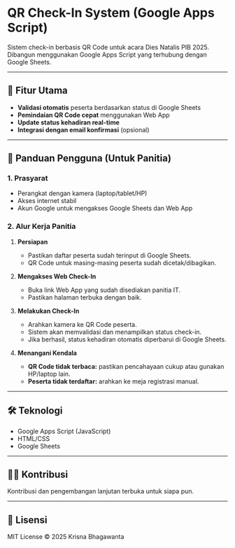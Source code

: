 # QR Check-In System (Google Apps Script)

Sistem check-in berbasis QR Code untuk acara Dies Natalis PIB 2025.  
Dibangun menggunakan Google Apps Script yang terhubung dengan Google Sheets.

---

## 🚀 Fitur Utama
- **Validasi otomatis** peserta berdasarkan status di Google Sheets
- **Pemindaian QR Code cepat** menggunakan Web App
- **Update status kehadiran real-time**
- **Integrasi dengan email konfirmasi** (opsional)

---

## 📖 Panduan Pengguna (Untuk Panitia)

### **1. Prasyarat**
- Perangkat dengan kamera (laptop/tablet/HP)
- Akses internet stabil
- Akun Google untuk mengakses Google Sheets dan Web App

### **2. Alur Kerja Panitia**
1. **Persiapan**
   - Pastikan daftar peserta sudah terinput di Google Sheets.
   - QR Code untuk masing-masing peserta sudah dicetak/dibagikan.

2. **Mengakses Web Check-In**
   - Buka link Web App yang sudah disediakan panitia IT.
   - Pastikan halaman terbuka dengan baik.

3. **Melakukan Check-In**
   - Arahkan kamera ke QR Code peserta.
   - Sistem akan memvalidasi dan menampilkan status check-in.
   - Jika berhasil, status kehadiran otomatis diperbarui di Google Sheets.

4. **Menangani Kendala**
   - **QR Code tidak terbaca:** pastikan pencahayaan cukup atau gunakan HP/laptop lain.
   - **Peserta tidak terdaftar:** arahkan ke meja registrasi manual.

---

## 🛠 Teknologi
- Google Apps Script (JavaScript)
- HTML/CSS
- Google Sheets

---

## 👨‍💻 Kontribusi
Kontribusi dan pengembangan lanjutan terbuka untuk siapa pun.

---

## 📄 Lisensi
MIT License © 2025 Krisna Bhagawanta
